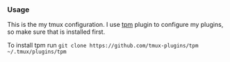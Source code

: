 ### Usage

This is the my tmux configuration. I use [tpm](https://github.com/tmux-plugins/tpm) plugin to configure
my plugins, so make sure that is installed first.

To install tpm run `git clone https://github.com/tmux-plugins/tpm ~/.tmux/plugins/tpm`

